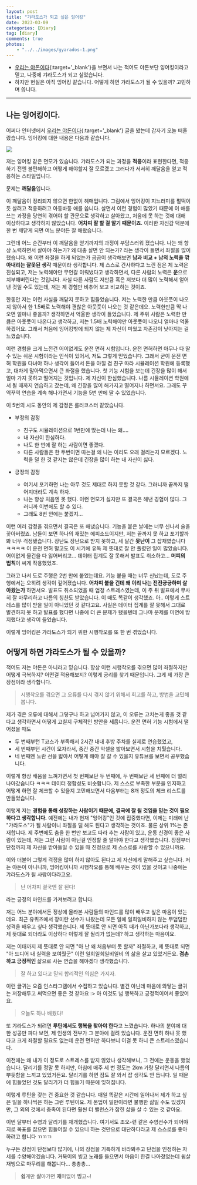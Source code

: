 ```yaml
---
layout: post
title: "갸라도스가 되고 싶은 잉어킹"
date: 2023-03-09
categories: [Diary]
tag: [diary]
comments: true
photos:
    - "../../images/gyarados-1.png"
---
```


* [우리는 야돈이다](https://theqoo.net/square/439933051){:target='_blank'}을 보면서 나는 적어도 야돈보단 잉어킹이라고 믿고, 나중에 갸라도스가 되고 싶었습니다.
* 하지만 현실은 아직 잉어킹 같습니다. 어떻게 하면 갸라도스가 될 수 있을까? 고민하며 씁니다.

-----

## 나는 잉어킹이다.

어쩌다 인터넷에서 [우리는 야돈이다](https://theqoo.net/square/439933051){:target='_blank'} 글을 봤는데 갑자기 오늘 떠올랐습니다.
잉어킹에 대한 내용은 다음과 같습니다.

![](../../images/gyarados-2.png)

저는 잉어킹 같은 면모가 있습니다. 갸라도스가 되는 과정을 **적응**이라 표현한다면, 적응하기 전엔 불편해하고 어떻게 해야할지 잘 모르겠고 그러다가 서서히 깨달음을 얻고 적응하는 스타일입니다.

문제는 **깨달음**입니다. 

이 깨달음이 정리되지 않으면 한없이 헤매입니다. 그림에서 잉어킹이 지느러미를 펄떡이듯 살려고 적응하려고 아둥바둥 애를 씁니다. 
살면서 이런 경험이 많았기 때문에 이 애를 쓰는 과정을 당연히 겪어야 할 관문으로 생각하고 살아왔고, 처음에 못 하는 것에 대해 이상하다고 생각하지 않았습니다.
**어차피 잘 할 걸 알기 때문이죠.** 이러한 자신감 덕분에 한 번 깨닫게 되면 여느 분야든 잘 해왔습니다.

그런데 어느 순간부터 이 깨달음을 얻기까지의 과정이 부담스러워 졌습니다. 나는 왜 항상 노력하면서 살아야 하는가? 왜 대충 살면 안 되는가? 라는 생각이 들면서 좌절을 많이 했습니다.
왜 이런 좌절을 하게 되었는가 곰곰이 생각해보면 **남과 비교 + 남의 노력을 깎아내리는 잘못된 생각** 때문이라 생각합니다.
제 스스로 간사하다고 느낀 점은 제 노력은 진실되고, 저는 노력해야만 무언갈 이뤄냈다고 생각하면서, 다른 사람의 노력은 **운**으로 치부해버린다는 것입니다.
사실 다른 사람도 저만큼 혹은 저보다 더 많이 노력해서 얻어낸 것일 수도 있는데, 저는 제 경험만 비추어 보고 비교하는 것이죠.

한동안 저는 이런 사실을 깨닫지 못하고 힘들었습니다. 
저는 노력한 만큼 아웃풋이 나오지 않아서 한 1.5배로 노력해야 괜찮은 아웃풋이 나오는 것 같은데요.
노력한만큼 딱 나오면 얼마나 좋을까? 생각하면서 억울한 생각이 들었습니다.
제 주위 사람은 노력한 만큼은 아웃풋이 나온다고 생각하고, 저는 1.5배 노력해야만 아웃풋이 나오니 얼마나 억울하겠어요.
그래서 처음에 잉어킹밖에 되지 않는 제 자신이 미웠고 자존감이 낮아지는 걸 느꼈습니다.

이런 경험을 크게 느낀건 어이없게도 운전 면허 시험입니다. 운전 면허하면 아무나 다 딸 수 있는 쉬운 시험이라는 인식이 있어서, 저도 그렇게 믿었습니다.
그래서 굳이 운전 면허 학원을 다녀야 하나 생각이 들어서 돈을 아낄 겸 친구 따라 시뮬레이션 학원에 등록했고, 대차게 말아먹으면서 큰 좌절을 했습니다.
첫 기능 시험을 보는데 긴장을 많이 해서 얼마 가지 못하고 떨어지는 것입니다. 
제 자신이 한심했습니다. 나름 시뮬레이션 학원에서 될 때까지 연습하고 갔는데, 왜 긴장을 많이 해가지고 떨어지나 하면서요.
그래도 꾸역꾸역 연습을 계속 해나가면서 기능을 5번 만에 딸 수 있었습니다.

이 5번의 시도 동안의 제 감정은 롤러코스터 같았습니다. 
* 부정의 감정
  * 친구도 시뮬레이션으로 1번만에 땄는데 나는 왜....
  * 내 자신이 한심하다.
  * 나도 한 번에 잘 하는 사람이면 좋겠다.
  * 다른 사람들은 한 두번이면 따는걸 왜 나는 이리도 오래 걸리는지 모르겠다. 노력을 덜 한 것 같지는 않은데 긴장을 많이 하는 내 자신이 싫다.

* 긍정의 감정
  * 여기서 포기하면 나는 아무 것도 제대로 하지 못할 것 같다. 그러니까 끝까지 떨어지더라도 계속 하자.
  * 나는 항상 처음엔 못 했다. 이런 면모가 싫지만 또 결국은 해낸 경험이 많다. 그러니까 이번에도 할 수 있다.
  * 그래도 8번 안에는 붙겠지...


이런 여러 감정을 겪으면서 결국은 또 해냈습니다. 기능을 붙은 날에는 너무 신나서 술을 꽂아버렸죠.
남들이 보면 하나의 재밌는 에피소드이지만, 저는 끝까지 못 하고 포기할까봐 너무 걱정됐습니다.
장난도 장난으로 받지 못하고, 세 달간 **못난이** 그 잡채였습니다 ㅋㅋㅋㅋ
이 운전 면허 말고도 이 시기에 유독 제 뜻대로 잘 안 풀렸던 일이 많았습니다.
어이없게 물건을 다 잃어버리고... 데이터 집계도 잘 못해서 발표도 취소하고... 
**머피의 법칙**이 씨게 작용했었죠.

그러고 나서 도로 주행은 2번 만에 붙었는데요. 기능 붙을 때는 너무 신났는데, 도로 주행에서는 오히려 생각이 깊어졌습니다.
**어차피 붙을 건데 왜 이리 나는 전전긍긍하며 살아왔는가** 하면서요. 발표도 취소되었을 때 엄청 스트레스였는데, 이 주 뒤 발표에서 무사히 잘 마무리하고 나름의 칭찬도 받았습니다.
이 때도 똑같이 생각했죠. 아.. 이렇게 스트레스를 많이 받을 일이 아니었던 것 같다고요.
사실은 데이터 집계를 잘 못해서 그대로 발견하지 못 하고 발표를 했다면 나중에 더 큰 문제가 됐을텐데 그나마 문제를 미연에 방지했다고 생각이 들었습니다.

이렇게 잉어킹은 갸라도스가 되기 위한 시행착오를 또 한 번 겪었습니다.

## 어떻게 하면 갸라도스가 될 수 있을까?

적어도 저는 야돈은 아니라고 믿습니다. 항상 이런 시행착오를 겪으면 많이 좌절하지만 어떻게 극복하지? 어떤걸 적용해보지? 이렇게 궁리를 찾기 때문입니다.
그게 제 가장 큰 장점이라 생각합니다.

> 시행착오를 겪으면 그 오류를 다시 겪지 않기 위해서 회고를 하고, 방법을 고민해봅니다.

제가 겪은 오류에 대해서 그렇구나 하고 넘어가지 않고, 이 오류는 고치는게 좋을 것 같다고 생각하면서 어떻게 고칠지 구체적인 방안을 세웁니다.
운전 면허 기능 시험에서 떨어졌을 때도 
* 두 번째부턴 T코스가 부족해서 2시간 내내 후방 주차를 실제로 연습했었고, 
* 세 번째부턴 시간이 모자라서, 중간 중간 악셀을 밟아보면서 시험을 치뤘습니다.
* 네 번째엔 노란 선을 밟아서 어떻게 해야 잘 갈 수 있을지 유튜브를 보면서 공부했습니다.

이렇게 항상 배움을 느껴가면서 첫 번째보단 두 번째에, 두 번째보단 세 번째에 더 멀리 나아갔습니다 ㅋㅋㅋ 
데이터 정합성도 비슷합니다. 제 스스로 부족한 부분을 인지하고 어떻게 하면 잘 체크할 수 있을지 고민해보면서 다음부터는 8개 정도의 체크 리스트를 만들었습니다.

이렇게 저는 **경험을 통해 성장하는 사람이기 때문에, 결국에 잘 될 것임을 믿는 것이 필요하다고 생각합니다.**
예전에는 내가 현재 "잉어킹"인 것에 집중했다면, 이제는 미래에 난 "갸라도스"가 될 사람이니 좌절을 덜 해도 된다고 생각하는 것이죠.
물론 상위 1%는 존재합니다. 제 주변에도 춤을 한 번만 보고도 따라 추는 사람이 있고, 운동 신경이 좋은 사람이 있는데, 저는 그런 사람이 아닌걸 인정할 줄 알아야 한다고 생각했습니다.
장점부터 단점까지 제 자신을 받아들일 수 있을 때 진정으로 제 스스로를 사랑할 수 있으니까요.

이와 더불어 그렇게 걱정을 많이 하지 않아도 된다고 제 자신에게 말해주고 싶습니다.
저는 야돈이 아니니까, 잉어킹이니까 시행착오를 통해 배우는 것이 있을 것이고 나중에는 갸라도스가 될 사람이다라고요.

> 난 어차피 결국엔 잘 된다!

라는 긍정의 마인드를 가져보려고 합니다.

저는 어느 분야에서든 정상에 올라본 사람들의 마인드를 많이 배우고 싶은 마음이 있는데요.
최근 유퀴즈에서 장미란 선수가 나왔는데 모든 일에 일희일비하지 않는 무덤덤한 성격을 배우고 싶다 생각했습니다.
제 뜻대로 안 되면 아직 때가 아닌가보다라 생각하고, 제 뜻대로 되더라도 이상하다 이렇게 잘 될리가 없는데? 하고 생각하는 마음이요.

저는 이태까지 제 뜻대로 안 되면 "아 난 왜 처음부터 못 할까" 좌절하고, 제 뜻대로 되면 "아 드디어 내 실력을 보여줬군" 이런 일희일희일비일비 의 삶을 살고 있었거든요.
**겸손하고 긍정적인** 삶으로 사는 연습을 해야겠다 생각했습니다.

> 잘 하고 있다고 믿되 합리적인 의심은 가지자.

이런 글귀는 요즘 인스타그램에서 수집하고 있습니다. 별건 아닌데 마음에 와닿는 글귀는 저장해두고 써먹으면 좋은 것 같아요 :> 
아 이것도 넘 행복하고 긍정적이어서 좋았어요.

> 오늘도 하나 배웠다! 

또 갸라도스가 되려면 **루틴에서도 행복을 찾아야 한다**고 느꼈습니다.
하나의 분야에 대한 성공만 파다 보면, 제 인생의 전부가 그 분야에 걸려 있습니다.
운전 면허 하나 못 했다고 크게 좌절할 필요도 없는데 운전 면허만 하다보니 이걸 못 하니 큰 스트레스였습니다.

이전에는 왜 내가 이 정도로 스트레스를 받지 않았나 생각해보니, 그 전에는 운동을 했었습니다.
달리기를 정말 못 하지만, 아침에 매주 세 번 정도는 2km 가량 달리면서 나름의 뿌듯함을 느끼고 있었거든요.
달리기를 하면 잠도 잘 와서 잡 생각도 안 듭니다. 일 때문에 힘들었던 것도 달리기가 더 힘들기 때문에 잊혀집니다.

이렇게 루틴을 갖는 건 중요한 것 같습니다. 매일 똑같은 시간에 일어나서 제가 하고 싶은 일을 하나씩은 하는 그런 루틴이요.
제 본업이 일만이라면 불행한 삶일 수도 있겠지만, 그 외의 것에서 충족이 된다면 훨씬 더 밸런스가 잡힌 삶을 살 수 있는 것 같아요.

이번 달부터 수영과 달리기를 재개했습니다. 여기서도 조오-련 같은 수영선수가 되어야지로 목표를 잡으면 힘들어질 수 있으니
하는 것만으로 대단하다라고 제 스스로를 좋아하려고 합니다 ㄲㄲㄲ 

누구든 장점이 단점보다 많기에, 나의 장점을 기특하게 바라봐주고 단점을 인정하는 자세를 수양해야겠습니다.
거북이의 빙고 노래를 들으면서 마음이 한결 나아졌었는데 쉽살재빙으로 마무리를 해봅니다... 총총총...

> **쉽**게만 **살**아가면 **재**미없어 **빙**고~!



